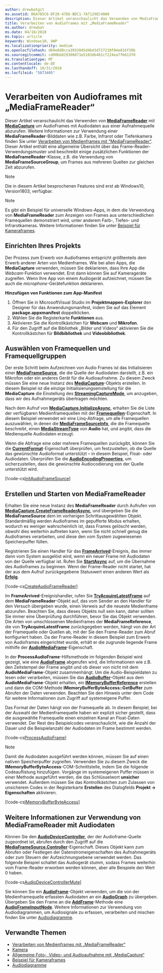 ```yaml
---
author: drewbatgit
ms.assetid: D6A785C6-DF28-47E6-BDC1-7A7129EC40A0
description: Dieser Artikel veranschaulicht das Verwenden von MediaFrameReader mit "MediaCapture", um AudioFrames mit Audiodaten aus einer Aufnahmequelle abzurufen.
title: Verarbeiten von Audioframes mit „MediaFrameReader“
ms.author: drewbat
ms.date: 04/18/2018
ms.topic: article
keywords: Windows10, UWP
ms.localizationpriority: medium
ms.openlocfilehash: d69e8d8cca3932045d4b43d727210f84e816f30b
ms.sourcegitcommit: cd00bb829306871e5103db481cf224ea7fb613f0
ms.translationtype: MT
ms.contentlocale: de-DE
ms.lasthandoff: 10/31/2018
ms.locfileid: "5873405"
---
```

# <a name="process-audio-frames-with-mediaframereader"></a>Verarbeiten von Audioframes mit „MediaFrameReader“

Dieser Artikel veranschaulicht das Verwenden von [**MediaFrameReader**](https://msdn.microsoft.com/library/windows/apps/Windows.Media.Capture.Frames.MediaFrameReader) mit [**MediaCapture**](https://msdn.microsoft.com/library/windows/apps/Windows.Media.Capture.MediaCapture) um AudioFrames mit Audiodaten aus einer Aufnahmequelle abzurufen. Weitere Informationen zur Verwendung einer **MediaFrameReader**-Bilddaten wie z.B. Farbe, Infrarot oder Tiefenkamera finden Sie unter [Verarbeiten von Medienframes mit "MediaFrameReader"](process-media-frames-with-mediaframereader.md). Dieser Artikel enthält eine allgemeine Übersicht über das Frame-Reader-Verwendungsmuster und beschreibt einige zusätzlichen Funktionen der **MediaFrameReader**-Klasse, z.B. die Verwendung von **MediaFrameSourceGroup**, um Frames aus mehreren Quellen zur gleichen Zeit abzurufen. 

> [!NOTE] 
> Die in diesem Artikel besprochenen Features sind erst ab Windows10, Version1803, verfügbar.

> [!NOTE] 
> Es gibt ein Beispiel für universelle Windows-Apps, in dem die Verwendung von **MediaFrameReader** zum Anzeigen von Frames aus unterschiedlichen Framequellen demonstriert wird, unter anderem Farb-, Tiefen- und Infrarotkameras. Weitere Informationen finden Sie unter [Beispiel für Kameraframes](http://go.microsoft.com/fwlink/?LinkId=823230).

## <a name="setting-up-your-project"></a>Einrichten Ihres Projekts
Der Prozess zum Erwerb von Audioframes entspricht größtenteils dem Erwerb anderer Arten von Medienframes. Wie bei allen Apps, die **MediaCapture** verwenden, müssen Sie deklarieren, dass Ihre App die *Webcam*-Funktion verwendet. Erst dann können Sie auf Kamerageräte zugreifen. Wenn Ihre App von einem Audiogerät aufzeichnet, müssen Sie auch die *microphone*-Gerätefunktion deklarieren. 

**Hinzufügen von Funktionen zum App-Manifest**

1.  Öffnen Sie in MicrosoftVisual Studio im **Projektmappen-Explorer** den Designer für das Anwendungsmanifest, indem Sie auf das Element **package.appxmanifest** doppelklicken.
2.  Wählen Sie die Registerkarte **Funktionen** aus.
3.  Aktivieren Sie die Kontrollkästchen für **Webcam** und **Mikrofon**.
4.  Für den Zugriff auf die Bibliothek „Bilder und Videos“ aktivieren Sie die Kontrollkästchen für **Bildbibliothek** und **Videobibliothek**.



## <a name="select-frame-sources-and-frame-source-groups"></a>Auswählen von Framequellen und Framequellgruppen

Der erste Schritt beim Aufzeichnen von Audio Frames ist das Initialisieren einer [**MediaFrameSource**](https://msdn.microsoft.com/library/windows/apps/Windows.Media.Capture.Frames.MediaFrameSource), die die Quelle der Audiodaten darstellt, z.B. ein Mikrofon oder ein anderes Gerät für die Audioaufnahme. Zu diesem Zweck müssen Sie eine neue Instanz des [**MediaCapture**](https://msdn.microsoft.com/library/windows/apps/Windows.Media.Capture.MediaCapture)-Objekts erstellen. In diesem Beispiel ist die einzige Initialisierungseinstellung für die **MediaCapture** die Einstellung des [**StreamingCaptureMode**](https://docs.microsoft.com/uwp/api/windows.media.capture.mediacaptureinitializationsettings.streamingcapturemode), um anzugeben, dass wir des Aufnahmegeräts übertragen möchten. 

Nach dem Aufruf von [**MediaCapture.InitializeAsync**](https://docs.microsoft.com/uwp/api/windows.media.capture.mediacapture.initializeasync), erhalten Sie die Liste der verfügbaren Medienframequellen mit der [**Framequellen**](https://docs.microsoft.com/uwp/api/windows.media.capture.mediacapture.framesources)-Eigenschaft. In diesem Beispiel verwendet wir eine Linq-Abfrage, um alle Framequellen auszuwählen, in denen die [**MediaFrameSourceInfo**](https://docs.microsoft.com/uwp/api/windows.media.capture.frames.mediaframesourceinfo), die die Framequelle beschreibt, einen [**MediaStreamType**](https://docs.microsoft.com/uwp/api/windows.media.capture.frames.mediaframesourceinfo.mediastreamtype) von **Audio** hat, und angibt, dass die Medienquelle Audiodaten erzeugt.

Wenn die Abfrage eine oder mehrere Framequellen zurückgibt, können Sie die [**CurrentFormat**](https://docs.microsoft.com/uwp/api/windows.media.capture.frames.mediaframesource.currentformat)-Eigenschaft überprüfen, um festzustellen, ob die Quelle das gewünschte Audioformat unterstützt – in diesem Beispiel, Float- oder Audiodaten. Überprüfen Sie die [**AudioEncodingProperties**](https://docs.microsoft.com/uwp/api/windows.media.capture.frames.mediaframeformat.audioencodingproperties), um sicherzustellen, dass die gewünschte Audiocodierung von der Quelle unterstützt wird.

[!code-cs[InitAudioFrameSource](./code/Frames_Win10/Frames_Win10/MainPage.xaml.cs#SnippetInitAudioFrameSource)]

## <a name="create-and-start-the-mediaframereader"></a>Erstellen und Starten von MediaFrameReader

Erhalten Sie eine neue Instanz des **MediaFrameReader** durch Aufrufen von [**MediaCapture.CreateFrameReaderAsync**](https://docs.microsoft.com/uwp/api/windows.media.capture.mediacapture.createframereaderasync#Windows_Media_Capture_MediaCapture_CreateFrameReaderAsync_Windows_Media_Capture_Frames_MediaFrameSource_), und übergeben Sie die **MediaFrameSource** dem im vorherigen Schrittausgewählten Objekt. Standardmäßig werden Audioframes im gepufferte Modus erhalten, wodurch es weniger wahrscheinlich ist, dass Frames gelöscht werden, obwohl dies weiterhin auftreten kann, wenn Sie nicht schnell genug die Audioframes verarbeiten, und diese den vom System zugewiesenen Speicherpuffer füllen.

Registrieren Sie einen Handler für das [**FrameArrived**](*https://docs.microsoft.com/uwp/api/windows.media.capture.frames.mediaframereader.framearrived)-Ereignis, das immer dann vom System ausgelöst wird, wenn ein neuer Frame mit Audiodaten von der Quelle verfügbar ist. Rufen Sie [**StartAsync**](https://docs.microsoft.com/uwp/api/windows.media.capture.frames.mediaframereader.startasync) auf, um die Übernahme des Audioframes zu beginnen. Wenn der Frame-Reader nicht startet, hat der aus dem Aufruf zurückgegebene Statuswert einen anderen Wert als [**Erfolg**](https://docs.microsoft.com/uwp/api/windows.media.capture.frames.mediaframereaderstartstatus).

[!code-cs[CreateAudioFrameReader](./code/Frames_Win10/Frames_Win10/MainPage.xaml.cs#SnippetCreateAudioFrameReader)]

Im **FrameArrived**-Ereignishandler, rufen Sie [**TryAcquireLatestFrame**](https://docs.microsoft.com/uwp/api/windows.media.capture.frames.mediaframereader.tryacquirelatestframe) auf dem **MediaFrameReader**-Objekt auf, das vom Sender an den Handler für den Versuch übergeben wurde, einen Verweis auf die neueste Medienframe abzurufen. Beachten Sie, dass dieses Objekts null sein kann, daher sollten Sie immer eine Überprüfung durchführen, bevor Sie das Objekt verwenden. Die Arten von umschlossenen Medienframes der **MediaFrameReference**, die von **TryAcquireLatestFrame** zurückgegeben werden, hängt von der Art der Framequelle oder Quellen ab, mit der Sie den Frame-Reader zum Abruf konfiguriert haben. Da der Frame-Reader in diesem Beispiel zum Erwerb von Audioframes eingerichtet wurde, erhält er die zugrunde liegende Frame mithilfe der [**AudioMediaFrame**](https://docs.microsoft.com/uwp/api/windows.media.capture.frames.mediaframereference.audiomediaframe)-Eigenschaft. 

In der **ProcessAudioFrame**-Hilfsmethode im folgenden Beispiel wird gezeigt, wie eine [**AudioFrame**](https://docs.microsoft.com/uwp/api/windows.media.audioframe) abgerufen wird, die Informationen wie z.B. den Zeitstempel der Frame angibt und ob dieser von nicht mit dem **AudioMediaFrame**-Objekt zusammenhängt. Um die Audio-Beispieldaten zu lesen oder verarbeiten, müssen Sie das [**AudioBuffer**](https://docs.microsoft.com/uwp/api/windows.media.audiobuffer)-Objekt aus dem **AudioMediaFrame**-Objekt erhalten, ein [**IMemoryBufferReference**](https://docs.microsoft.com/uwp/api/windows.foundation.imemorybufferreference) erstellen und dann die COM-Methode **IMemoryBufferByteAccess::GetBuffer** zum Abrufen der Daten verwenden. Beachten Sie den Hinweis unter dem Code für weitere Informationen zum Zugriff auf systemeigene Puffer.

Das Format der Daten hängt von der Framequelle ab. In diesem Beispiel, bei der Auswahl der Medienframequelle haben wir explizit sicher gestellt, dass die ausgewählte Framequelle einen einzelnen Kanal an Float-Daten verwendet. Der Rest des Beispielcodes veranschaulicht, wie die Anzahl der Dauer und die Beispielanzahl der Audiodaten im Frame bestimmt werden.  

[!code-cs[ProcessAudioFrame](./code/Frames_Win10/Frames_Win10/MainPage.xaml.cs#SnippetProcessAudioFrame)]

> [!NOTE] 
> Damit die Audiodaten ausgeführt werden können, müssen Sie auf einen nativen Speicherpuffer zugreifen. Verwenden Sie zu diesem Zweck die **IMemoryBufferByteAccess**-COM-Schnittstelle, indem Sie die folgende Codeauflistung hinzufügen. Vorgänge im systemeigenen Puffer müssen in einer Methode ausgeführt werden, die das Schlüsselwort **unsicher** verwendet. Außerdem müssen Sie das Kontrollkästchen zum Zulassen von unsicherem Codes in der Registerkarte **Erstellen** des Dialogfelds **Projekt -> Eigenschaften** aktivieren.

[!code-cs[IMemoryBufferByteAccess](./code/Frames_Win10/Frames_Win10/FrameRenderer.cs#SnippetIMemoryBufferByteAccess)]

## <a name="additional-information-on-using-mediaframereader-with-audio-data"></a>Weitere Informationen zur Verwendung von MediaFrameReader mit Audiodaten

Können Sie den [**AudioDeviceController**](https://docs.microsoft.com/uwp/api/Windows.Media.Devices.AudioDeviceController), der der Audioframe-Quelle zugeordnet ist, abrufen durch den Zugriff auf die [**MediaFrameSource.Controller**](https://docs.microsoft.com/uwp/api/windows.media.capture.frames.mediaframesource.controller)-Eigenschaft. Dieses Objekt kann zum Abrufen oder Festlegen der Datenstromeigenschaften des Aufnahmegeräts oder zum Steuern der Aufzeichnungsebene verwendet werden. Das folgende Beispiel schaltet das Audiogerät stumm, sodass Frames weiterhin vom Frame-Reader erworben werden können, aber alle Beispiele den Wert 0 haben.

[!code-cs[AudioDeviceControllerMute](./code/Frames_Win10/Frames_Win10/MainPage.xaml.cs#SnippetAudioDeviceControllerMute)]

Sie können Sie ein [**AudioFrame**](https://docs.microsoft.com/uwp/api/windows.media.audioframe)-Objekt verwenden, um die von der Medienframequelle erfassten Audiodaten an ein [**AudioGraph**](https://docs.microsoft.com/uwp/api/windows.media.audio.audiograph) zu übergeben. Übergeben Sie den Frame an die [**AddFrame**](https://docs.microsoft.com/uwp/api/windows.media.audio.audioframeinputnode.addframe)-Methode eine [**AudioFrameInputNode**](https://docs.microsoft.com/en-us/uwp/api/windows.media.audio.audioframeinputnode). Weitere Informationen zur Verwendung von Audiodiagrammen, um Audiosignale zu erfassen, verarbeiten und mischen finden Sie unter [Audiodiagramme](audio-graphs.md).

## <a name="related-topics"></a>Verwandte Themen

* [Verarbeiten von Medienframes mit „MediaFrameReader“](process-media-frames-with-mediaframereader.md)
* [Kamera](camera.md)
* [Allgemeine Foto-, Video- und Audioaufnahme mit „MediaCapture“](basic-photo-video-and-audio-capture-with-MediaCapture.md)
* [Beispiel für Kameraframes](http://go.microsoft.com/fwlink/?LinkId=823230)
* [Audiodiagramme](audio-graphs.md)
 






